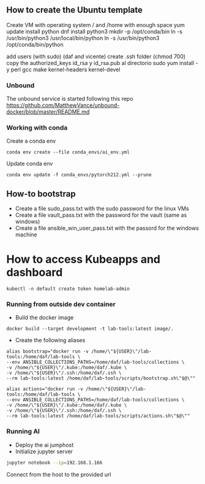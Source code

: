## How to create the Ubuntu template
Create VM with operating system
/ and /home with enough space
yum update
install python
dnf install python3
mkdir -p /opt/conda/bin
ln -s /usr/bin/python3 /usr/local/bin/python
ln -s /usr/bin/python3 /opt/conda/bin/python

add users (with sudo) (daf and vicente)
create .ssh folder (chmod 700) copy the authorized_keys id_rsa y id_rsa.pub al directorio
sudo yum install -y perl gcc make kernel-headers kernel-devel

### Unbound
The unbound service is started following this repo 
https://github.com/MatthewVance/unbound-docker/blob/master/README.md

### Working with conda
Create a conda env
```
conda env create --file conda_envs/ai_env.yml
```

Update conda env
```
conda env update -f conda_envs/pytorch212.yml --prune
```

## How-to bootstrap

* Create a file sudo_pass.txt with the sudo password for the linux VMs
* Create a file vault_pass.txt with the password for the vault (same as windows)
* Create a file ansible_win_user_pass.txt with the passord for the windows machine

# How to access Kubeapps and dashboard
```
kubectl -n default create token homelab-admin
```

### Running from outside dev container

* Build the docker image
```
docker build --target development -t lab-tools:latest image/.
```

* Create the following aliases
```
alias bootstrap="docker run -v /home/\"${USER}\"/lab-tools:/home/daf/lab-tools \
--env ANSIBLE_COLLECTIONS_PATHS=/home/daf/lab-tools/collections \
-v /home/\"${USER}\"/.kube:/home/daf/.kube \
-v /home/\"${USER}\"/.ssh:/home/daf/.ssh \
--rm lab-tools:latest /home/daf/lab-tools/scripts/bootstrap.sh\"$@\""
```

```
alias actions="docker run -v /home/\"${USER}\"/lab-tools:/home/daf/lab-tools \
--env ANSIBLE_COLLECTIONS_PATHS=/home/daf/lab-tools/collections \
-v /home/\"${USER}\"/.kube:/home/daf/.kube \
-v /home/\"${USER}\"/.ssh:/home/daf/.ssh \
--rm lab-tools:latest /home/daf/lab-tools/scripts/actions.sh\"$@\""
```

### Running AI
- Deploy the ai jumphost
- Initialize jupyter server 
```bash
jupyter notebook --ip=192.168.1.166
```
Connect from the host to the provided url